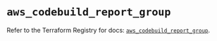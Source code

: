 # `aws_codebuild_report_group`

Refer to the Terraform Registry for docs: [`aws_codebuild_report_group`](https://registry.terraform.io/providers/hashicorp/aws/5.48.0/docs/resources/codebuild_report_group).
